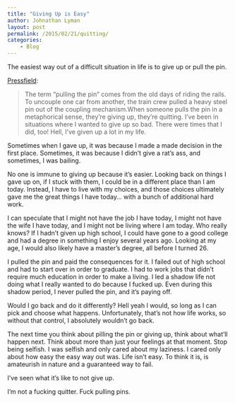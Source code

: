 ```yaml
---
title: "Giving Up is Easy"
author: Johnathan Lyman
layout: post
permalink: /2015/02/21/quitting/
categories:
    - Blog
---
```


The easiest way out of a difficult situation in life is to give up or pull the pin.

[Pressfield](http://www.amazon.com/gp/product/B0087TUM54/ref=as_li_tl?ie=UTF8&camp=1789&creative=390957&creativeASIN=B0087TUM54&linkCode=as2&tag=jlymannet-20&linkId=BNM2PMM3XHDP636W):

> The term “pulling the pin” comes from the old days of riding the rails. To uncouple one car from another, the train crew pulled a heavy steel pin out of the coupling mechanism.When someone pulls the pin in a metaphorical sense, they’re giving up, they’re quitting. I’ve been in situations where I wanted to give up so bad. There were times that I did, too! Hell, I’ve given up a lot in my life.

Sometimes when I gave up, it was because I made a made decision in the first place. Sometimes, it was because I didn’t give a rat’s ass, and sometimes, I was bailing.

No one is immune to giving up because it’s easier. Looking back on things I gave up on, if I stuck with them, I could be in a different place than I am today. Instead, I have to live with my choices, and those choices ultimately gave me the great things I have today… with a bunch of&nbsp;additional hard work.

I can speculate that I might not have the job I have today, I might not have the wife I have today, and I might not be living where I am today. Who really knows? If I hadn’t given up high school, I could have gone to a good college and had a degree in something I enjoy several years ago. Looking at my age, I would also likely have a master’s degree, all before I turned 26.

I pulled the pin and paid the consequences for it. I failed out of high school and had to start over in order to graduate. I had to work jobs that didn’t require much education in order to make a living. I led a shadow life not doing what I really wanted to do because I fucked up. Even during this shadow period, I never pulled the pin, and it’s paying off.

Would I go back and do it differently? Hell yeah I would, so long as I can pick and choose what happens. Unfortunately, that’s not how life works, so without that control, I absolutely wouldn’t go back.

The next time you think about pilling the pin or giving up, think about what’ll happen next. Think about more than just your feelings at that moment. Stop being selfish. I was selfish and only cared about my laziness. I cared only about how easy the easy way out was. Life isn’t easy. To think it is, is amateurish in nature and a guaranteed way to fail.

I’ve seen what it’s like to not give up.

I’m not a fucking quitter. Fuck pulling pins.

